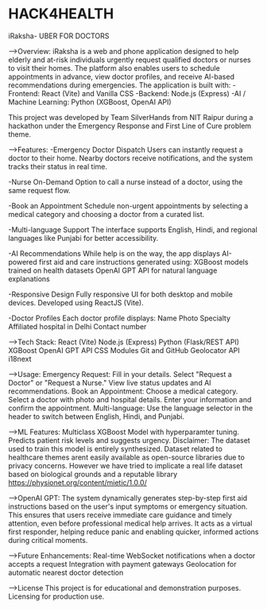 # HACK4HEALTH

iRaksha- UBER FOR DOCTORS

-->Overview:
iRaksha is a web and phone application designed to help elderly and at-risk individuals urgently request qualified doctors or nurses to visit their homes. The platform also enables users to schedule appointments in advance, view doctor profiles, and receive AI-based recommendations during emergencies.
The application is built with:
-Frontend: React (Vite) and Vanilla CSS
-Backend: Node.js (Express)
-AI / Machine Learning: Python (XGBoost, OpenAI API)

This project was developed by Team SilverHands from NIT Raipur during a hackathon under the Emergency Response and First Line of Cure problem theme.

-->Features:
-Emergency Doctor Dispatch
 Users can instantly request a doctor to their home. Nearby doctors receive notifications, and the system tracks their status in real time.

-Nurse On-Demand
 Option to call a nurse instead of a doctor, using the same request flow.

-Book an Appointment
 Schedule non-urgent appointments by selecting a medical category and choosing a doctor from a curated list.

-Multi-language Support
 The interface supports English, Hindi, and regional languages like Punjabi for better accessibility.

-AI Recommendations
 While help is on the way, the app displays AI-powered first aid and care instructions generated using:
XGBoost models trained on health datasets
OpenAI GPT API for natural language explanations

-Responsive Design
 Fully responsive UI for both desktop and mobile devices. Developed using ReactJS (Vite).

-Doctor Profiles
 Each doctor profile displays:
Name
Photo
Specialty
Affiliated hospital in Delhi
Contact number

-->Tech Stack:
React (Vite)
Node.js (Express)
Python (Flask/REST API)
XGBoost
OpenAI GPT API
CSS Modules
Git and GitHub
Geolocator API 
i18next

-->Usage:
Emergency Request:
Fill in your details.
Select "Request a Doctor" or "Request a Nurse."
View live status updates and AI recommendations.
Book an Appointment:
Choose a medical category.
Select a doctor with photo and hospital details.
Enter your information and confirm the appointment.
Multi-language:
Use the language selector in the header to switch between English, Hindi, and Punjabi.

-->ML Features:
Multiclass XGBoost Model with hyperparamter tuning.
Predicts patient risk levels and suggests urgency.
Disclaimer: The dataset used to train this model is entirely synthesized. Dataset related to healthcare themes arent easily available as open-source libraries due to privacy concerns. However we have tried to implicate a real life dataset based on biological grounds and a reputable library https://physionet.org/content/mietic/1.0.0/

-->OpenAI GPT:
The system dynamically generates step-by-step first aid instructions based on the user's input symptoms or emergency situation. This ensures that users receive immediate care guidance and timely attention, even before professional medical help arrives. It acts as a virtual first responder, helping reduce panic and enabling quicker, informed actions during critical moments.

-->Future Enhancements:
Real-time WebSocket notifications when a doctor accepts a request
Integration with payment gateways
Geolocation for automatic nearest doctor detection

-->License
This project is for educational and demonstration purposes. Licensing for production use.
